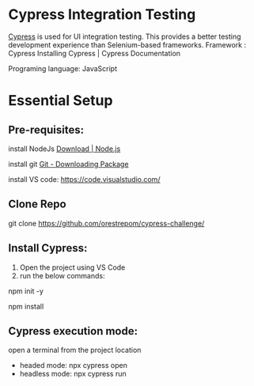 # Cypress Integration Testing

[Cypress](https://www.cypress.io/) is used for UI integration testing. This provides a better testing development experience than Selenium-based frameworks.
Framework : Cypress Installing Cypress | Cypress Documentation 

Programing language: JavaScript


# Essential Setup

## Pre-requisites:

install NodeJs [Download | Node.js ](https://nodejs.org/en/download/)

install git [Git - Downloading Package ](https://git-scm.com/download/win)

install VS code: https://code.visualstudio.com/

## Clone Repo

git clone https://github.com/orestrepom/cypress-challenge/

## Install Cypress:

1. Open the project using VS Code
2. run the below commands: 

npm init -y

npm install

##  Cypress execution mode:

open a terminal from the project location

* headed mode: npx cypress open
* headless mode: npx cypress run

